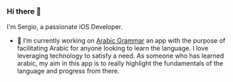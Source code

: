 ### Hi there 👋

I'm Sergio, a passionate iOS Developer.

- 🔭 I’m currently working on [Arabic Grammar](https://github.com/SwiftSergio/ArabicGrammar) an app with the purpose of facilitating Arabic for anyone looking to learn the language. I love leveraging technology to satisfy a need. As someone who has learned arabic, my aim in this app is to really highlight the fundamentals of the language and progress from there. 
<!--
**SwiftSergio/SwiftSergio** is a ✨ _special_ ✨ repository because its `README.md` (this file) appears on your GitHub profile.

Here are some ideas to get you started:


- 🌱 I’m currently learning ...
- 👯 I’m looking to collaborate on ...
- 🤔 I’m looking for help with ...
- 💬 Ask me about ...
- 📫 How to reach me: ...
- 😄 Pronouns: ...
- ⚡ Fun fact: ...
-->
